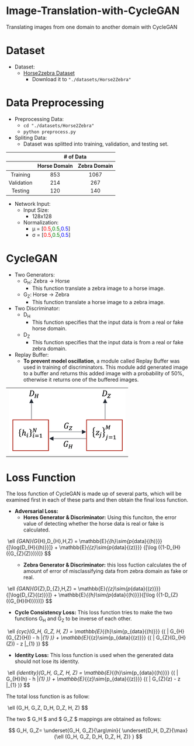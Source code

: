 # Image-Translation-with-CycleGAN

Translating images from one domain to another domain with CycleGAN

# Dataset

<ul>
    <li>
        Dataset:
        <ul>
            <li>
                <a href="https://www.kaggle.com/datasets/balraj98/horse2zebra-dataset">Horse2zebra Dataset</a>
                <ul>
                    <li>
                        Download it to <code>"./datasets/Horse2Zebra"</code>
                    </li>
                </ul>
            </li>
        </ul>
    </li>
</ul>

# Data Preprocessing

<ul>
    <li>
    Preprocessing Data:
        <ul>
            <li>
                <code>cd "./datasets/Horse2Zebra"</code>
            </li>
            <li>
                <code>python preprocess.py</code>
            </li>
        </ul>
    </li>
    <li>
    Spliting Data:
        <ul>
            <li>Dataset was splitted into training, validation, and testing set.</li>
        </ul>
    </li>
</ul>

<table style="text-align: center margin-left: auto; margin-right: auto; text-align: center" border=0 align=center>
    <thead>
        <tr>
            <th style="border-bottom-style: none"></th>
            <th colspan=2 style="text-align: center"># of Data</th>
        </tr>
        <tr>
            <th></th>
            <th>Horse Domain</th>
            <th>Zebra Domain</th>
        </tr>
    </thead>
    <tbody>
        <tr>
            <td>Training</td>
            <td>853</td>
            <td>1067</td>
        </tr>
        <tr>
            <td>Validation</td>
            <td>214</td>
            <td>267</td>
        </tr>
        <tr>
            <td>Testing</td>
            <td>120</td>
            <td>140</td>
        </tr>
    </tbody>
</table>

<ul>
    <li>
        Network Input:
        <ul>
            <li>
                Input Size:
                <ul>
                    <li>
                        128x128
                    </li>
                </ul>
            </li>
            <li>
                Normalization:
                <ul>
                    <li>μ = [<span style="color: red">0.5</span>,<span style="color: green">0.5</span>,<span style="color: blue">0.5</span>]</li>
                    <li>σ = [<span style="color: red">0.5</span>,<span style="color: green">0.5</span>,<span style="color: blue">0.5</span>]</li>
                </ul>
            </li>
        </ul>
    </li>
</ul>

# CycleGAN

<ul>
    <li>
        Two Generators:
        <ul>
            <li>
                G<sub>H</sub>: Zebra → Horse
                <ul>
                    <li>
                        This function translate a zebra image to a horse image.
                    </li>
                </ul>
            </li>
            <li>
                G<sub>Z</sub>: Horse → Zebra
                <ul>
                    <li>
                        This function translate a horse image to a zebra image.
                    </li>
                </ul>
            </li>
        </ul>
    </li>
    <li>
        Two Discriminator:
        <ul>
            <li>
                D<sub>H</sub>
                <ul>
                    <li>
                        This function specifies that the input data is from a real or fake horse domain.
                    </li>
                </ul>
            </li>
            <li>
                D<sub>Z</sub>
                <ul>
                    <li>
                        This function specifies that the input data is from a real or fake zebra domain.
                    </li>
                </ul>
            </li>
        </ul>
    </li>
    <li>
        Replay Buffer:
        <ul>
            <li><strong>To prevent model oscillation</strong>, a module called Replay Buffer was used in training of discriminators. This module add generated image to a buffer and returns this added image with a probability of 50%, otherwise it returns one of the buffered images.</li>
        </ul>
    </li>
</ul>

<table style="text-align: center margin-left: auto; margin-right: auto; text-align: center" border=0 align=center>
    <tbody>
        <tr>
            <td>
                <img src="./plots/CycleGAN.png" alt="CycleGAN Structure" style="width: 20rem"/>
            </td>
        </tr>
    </tbody>
</table>

# Loss Function

The loss function of CycleGAN is made up of several parts, which will be examined first in each of these parts
and then obtain the final loss function.

<ul>
    <li>
        <strong>Adversarial Loss:</strong>
        <ul>
            <li>
                <strong>Hores Generator & Discriminator:</strong> Using this funciton, the error value of detecting whether the horse data is real or fake is calculated.
            </li>
        </ul>
    </li>
</ul>

$‌$ \ell _{GAN}(G_{H},D_{H},H,Z) = \mathbb{E}_{{h}\sim{p_{data}{(h)}}} {[\log{D_{H}{(h)}}]} + \mathbb{E}_{{z}\sim{p_{data}{(z)}}} {[\log ({1-D_{H}({G_{Z}(Z)})})]} $$

<ul style="list-style-type: none">
    <li>
        <ul>
            <li>
                <strong>Zebra Generator & Discriminator:</strong> this loss fuction calculates the of amount of error of misclassifying data from zebra domain as fake or real.
            </li>
        </ul>
    </li>
</ul>

$‌$ \ell _{GAN}(G_{Z},D_{Z},H,Z) = \mathbb{E}_{{z}\sim{p_{data}{(z)}}} {[\log{D_{Z}{(z)}}]} + \mathbb{E}_{{h}\sim{p_{data}{(h)}}}{[\log ({1-D_{Z}({G_{H}(H)})})]}  $$

<ul>
    <li>
        <strong>Cycle Consistency Loss:</strong> This loss function tries to make the two functions G<sub>H</sub> and G<sub>Z</sub> to be inverse of each other.
    </li>
</ul>

$‌$ \ell _{cyc}(G_H, G_Z, H, Z) = \mathbb{E}_{{h}\sim{p_{data}{(h)}}} {( \| G_{H}(G_{Z}(H)) - h \|_{1} )} + \mathbb{E}_{{z}\sim{p_{data}{(z)}}} {( \| G_{Z}(G_{H}(Z)) - z \|_{1} )} $$

<ul>
    <li>
        <strong>Identity Loss:</strong> This loss function is used when the generated data should not lose its identity.
    </li>
</ul>

$‌$ \ell _{identity}(G_H, G_Z, H, Z) = \mathbb{E}_{{h}\sim{p_{data}{(h)}}} {( \| G_{H}(h) - h \|_{1} )} + \mathbb{E}_{{z}\sim{p_{data}{(z)}}} {( \| G_{Z}(z) - z \|_{1} )} $$

The total loss function is as follow:

$‌$ \ell (G_H, G_Z, D_H, D_Z, H, Z) $$

The two $ G_H $ and $ G_Z $ mappings are obtained as follows:

$$ G_H, G_Z= \underset{G_H, G_Z}{\arg\min}{ \underset{D_H, D_Z}{\max}{\ell (G_H, G_Z, D_H, D_Z, H, Z)} } $$
